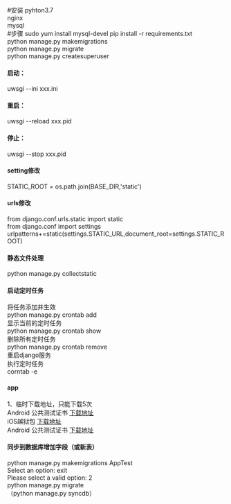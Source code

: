 #安装
pyhton3.7  
nginx  
mysql  
#步骤
sudo yum install mysql-devel
pip install -r requirements.txt  
python manage.py makemigrations  
python manage.py migrate  
python manage.py createsuperuser  
#### 启动：
uwsgi --ini xxx.ini
#### 重启：
uwsgi --reload xxx.pid
#### 停止：
uwsgi --stop xxx.pid
#### setting修改  
STATIC_ROOT = os.path.join(BASE_DIR,'static')
#### urls修改
from django.conf.urls.static import static  
from django.conf import settings  
urlpatterns+=static(settings.STATIC_URL,document_root=settings.STATIC_ROOT)
#### 静态文件处理
python manage.py collectstatic

#### 启动定时任务
将任务添加并生效  
python manage.py crontab add  
显示当前的定时任务  
python manage.py crontab show  
删除所有定时任务  
python manage.py crontab remove  
重启django服务  
执行定时任务  
corntab -e

#### app
  1、临时下载地址，只能下载5次  
    Android 公共测试证书 [下载地址]( https://service.dcloud.net.cn/build/download/bba7b740-2c85-11ea-9738-ed494c7f20d3)  
    iOS越狱包 [下载地址](https://service.dcloud.net.cn/build/download/bb95fb50-2c85-11ea-b402-9767c6c3c940)  
    Android 公共测试证书 [下载地址](https://service.dcloud.net.cn/build/download/744f6320-2c97-11ea-adbe-1bfdc0c117b1) 
    
#### 同步到数据库增加字段（或新表）
python manage.py makemigrations AppTest  
        Select an option: exit  
        Please select a valid option: 2  
python manage.py migrate  
（python manage.py syncdb）
